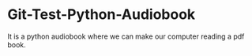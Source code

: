# Git-Test-Python-Audiobook
It is a python audiobook where we can make our computer reading a pdf book.
